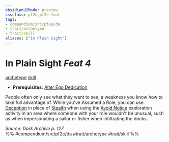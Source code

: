 ```yaml
---
obsidianUIMode: preview
cssclass: pf2e,pf2e-feat
tags:
- compendium/src/pf2e/da
- trait/archetype
- trait/skill
aliases: ["In Plain Sight"]
---
```

# In Plain Sight  *Feat 4*  
[archetype](archetype.md "Archetype Feat Trait")  [skill](skill.md "Skill Feat Trait")  

- **Prerequisites**: [Alter Ego Dedication](alter-ego-dedication-da.md)

People often only see what they want to see, a weakness you know how to take full advantage of. While you've Assumed a Role, you can use [Deception](skills.md#Deception) in place of [Stealth](skills.md#Stealth) when using the [Avoid Notice](avoid-notice.md) exploration activity in an area where someone with your role wouldn't be unusual, such as when impersonating a sailor or fisher when infiltrating the docks.

*Source: Dark Archive p. 127*  
%% #compendium/src/pf2e/da #trait/archetype #trait/skill %%